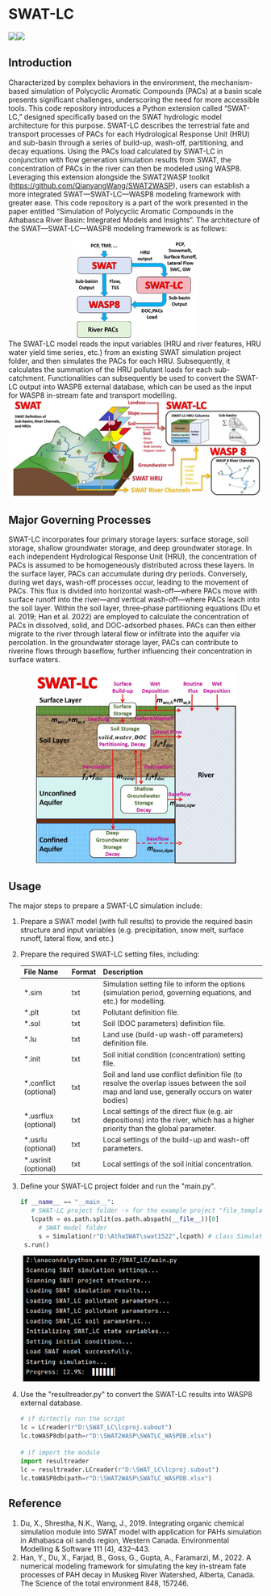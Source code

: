 # SWAT-LC

<img src="https://img.shields.io/badge/Version-1.0-brightgreen" /><img src="https://img.shields.io/badge/Language-Python-blue" />	

## Introduction

Characterized by complex behaviors in the environment, the mechanism-based simulation of Polycyclic Aromatic Compounds (PACs) at a basin scale presents significant challenges, underscoring the need for more accessible tools. This code repository introduces a Python extension called “SWAT-LC,” designed specifically based on the SWAT hydrologic model architecture for this purpose. SWAT-LC describes the terrestrial fate and transport processes of PACs for each Hydrological Response Unit (HRU) and sub-basin through a series of build-up, wash-off, partitioning, and decay equations. Using the PACs load calculated by SWAT-LC in conjunction with flow generation simulation results from SWAT, the concentration of PACs in the river can then be modeled using WASP8. Leveraging this extension alongside the SWAT2WASP toolkit (https://github.com/QianyangWang/SWAT2WASP), users can establish a more integrated SWAT—SWAT-LC—WASP8 modeling framework with greater ease. This code repository is a part of the work presented in the paper entitled “Simulation of Polycyclic Aromatic Compounds in the Athabasca River Basin: Integrated Models and Insights”. The architecture of the SWAT—SWAT-LC—WASP8 modeling framework is as follows:
<div align="center">
<img src="pics\ModelStructure.jpg" alt="ModelStructure" style="zoom: 50%;" width="500" />
</div>
The SWAT-LC model reads the input variables (HRU and river features, HRU water yield time series, etc.) from an existing SWAT simulation project folder, and then simulates the PACs for each HRU. Subsequently, it calculates the summation of the HRU pollutant loads for each sub-catchment. Functionalities can subsequently be used to convert the SWAT-LC output into WASP8 external database, which can be used as the input for WASP8 in-stream fate and transport modelling.
<div align="center">
<img src="pics\ModelStructure2.jpg" alt="ModelStructure2" style="zoom:67%;" />
</div>

## Major Governing Processes

SWAT-LC incorporates four primary storage layers: surface storage, soil storage, shallow groundwater storage, and deep groundwater storage. In each independent Hydrological Response Unit (HRU), the concentration of PACs is assumed to be homogeneously distributed across these layers. In the surface layer, PACs can accumulate during dry periods. Conversely, during wet days, wash-off processes occur, leading to the movement of PACs. This flux is divided into horizontal wash-off—where PACs move with surface runoff into the river—and vertical wash-off—where PACs leach into the soil layer. Within the soil layer, three-phase partitioning equations (Du et al. 2019; Han et al. 2022) are employed to calculate the concentration of PACs in dissolved, solid, and DOC-adsorbed phases. PACs can then either migrate to the river through lateral flow or infiltrate into the aquifer via percolation. In the groundwater storage layer, PACs can contribute to riverine flows through baseflow, further influencing their concentration in surface waters.
<div align="center">
<img src="pics\SWATLCprocesses.jpg" alt="SWATLCprocesses" style="zoom: 67%;" width="600" />
</div>

## Usage

The major steps to prepare a SWAT-LC simulation include:

1. Prepare a SWAT model (with full results) to provide the required basin structure and input variables (e.g. precipitation, snow melt, surface runoff, lateral flow, and etc.)

2. Prepare the required SWAT-LC setting files, including:

   | File Name             | Format | Description                                                  |
   | --------------------- | ------ | ------------------------------------------------------------ |
   | *.sim                 | txt    | Simulation setting file to inform the options (simulation period, governing equations, and etc.) for modelling. |
   | *.plt                 | txt    | Pollutant definition file.                                   |
   | *.sol                 | txt    | Soil (DOC parameters) definition file.                       |
   | *.lu                  | txt    | Land use (build-up wash-off parameters) definition file.     |
   | *.init                | txt    | Soil initial condition (concentration) setting file.         |
   | *.conflict (optional) | txt    | Soil and land use conflict definition file (to resolve the overlap issues between the soil map and land use, generally occurs on water bodies) |
   | *.usrflux (optional)  | txt    | Local settings of the direct flux (e.g. air depositions) into the river, which has a higher priority than the global parameter. |
   | *.usrlu (optional)    | txt    | Local settings of the build-up and wash-off parameters.      |
   | *.usrinit (optional)  | txt    | Local settings of the soil initial concentration.            |

3. Define your SWAT-LC project folder and run the "main.py".

   ```python
   if __name__ == "__main__": 	
      # SWAT-LC project folder -> for the example project "file_templates" is the SWAT-LC project folder
      lcpath = os.path.split(os.path.abspath(__file__))[0]
    	# SWAT model folder
    	s = Simulation(r"D:\AthaSWAT\swat1522",lcpath) # class Simulation in the main.py
   	s.run()
   ```

   <div align="center">
   <img src="pics\ModelRun.png" alt="ModelRun" style="zoom: 67%;" width="700" />
   </div>

4. Use the "resultreader.py" to convert the SWAT-LC results into WASP8 external database.

   ```python
   # if dirtectly run the script
   lc = LCreader(r"D:\SWAT_LC\lcproj.subout")
   lc.toWASP8db(path=r"D:\SWAT2WASP\SWATLC_WASPDB.xlsx")
   
   # if import the module
   import resultreader
   lc = resultreader.LCreader(r"D:\SWAT_LC\lcproj.subout")
   lc.toWASP8db(path=r"D:\SWAT2WASP\SWATLC_WASPDB.xlsx")
   ```

## Reference

1. Du, X., Shrestha, N.K., Wang, J., 2019. Integrating organic chemical simulation module into SWAT model with application for PAHs simulation in Athabasca oil sands region, Western Canada. Environmental Modelling & Software 111 (4), 432–443.
2. Han, Y., Du, X., Farjad, B., Goss, G., Gupta, A., Faramarzi, M., 2022. A numerical modeling framework for simulating the key in-stream fate processes of PAH decay in Muskeg River Watershed, Alberta, Canada. The Science of the total environment 848, 157246.
